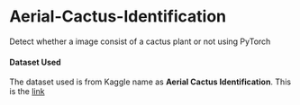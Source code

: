 # Aerial-Cactus-Identification
Detect whether a image consist of a cactus plant or not using PyTorch <br>
#### Dataset Used<br>
The dataset used is from Kaggle name as **Aerial Cactus Identification**. This is the [link](https://www.kaggle.com/c/aerial-cactus-identification) 
